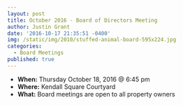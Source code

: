 ```yaml
---
layout: post
title: October 2016 - Board of Directors Meeting
author: Justin Grant
date: '2016-10-17 21:35:51 -0400'
img: /static/img/2010/stuffed-animal-board-595x224.jpg
categories:
  - Board Meetings
published: true
---
```

* **When:** Thursday October 18, 2016 @ 6:45 pm
* **Where:** Kendall Square Courtyard
* **What:** Board meetings are open to all property owners
